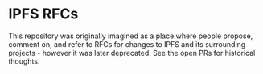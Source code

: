 IPFS RFCs
=====

This repository was originally imagined as a place where people propose, comment on, and refer to RFCs for changes to IPFS and its surrounding projects - however it was later deprecated. See the open PRs for historical thoughts.
